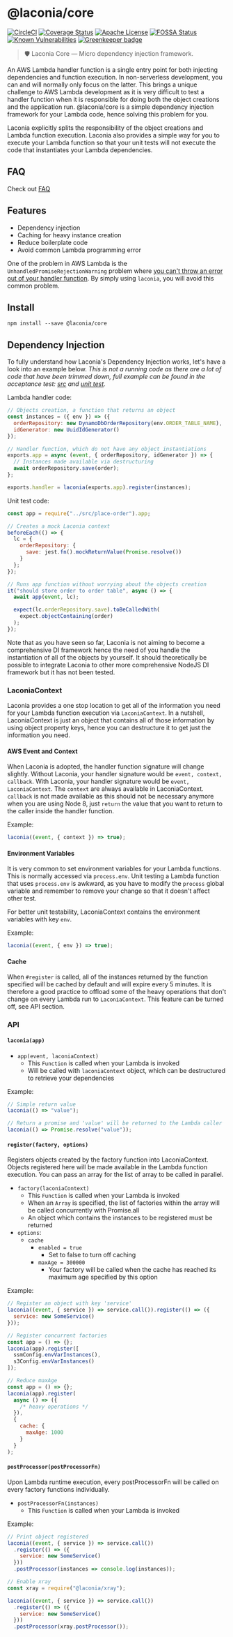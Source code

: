 # @laconia/core

[![CircleCI](https://circleci.com/gh/laconiajs/laconia/tree/master.svg?style=shield)](https://circleci.com/gh/laconiajs/laconia/tree/master)
[![Coverage Status](https://coveralls.io/repos/github/laconiajs/laconia/badge.svg?branch=master)](https://coveralls.io/github/laconiajs/laconia?branch=master)
[![Apache License](https://img.shields.io/badge/license-Apache-blue.svg)](LICENSE)
[![FOSSA Status](https://app.fossa.io/api/projects/git%2Bgithub.com%2Flaconiajs%2Flaconia.svg?type=shield)](https://app.fossa.io/projects/git%2Bgithub.com%2Flaconiajs%2Flaconia?ref=badge_shield)
[![Known Vulnerabilities](https://snyk.io/test/github/laconiajs/laconia/badge.svg)](https://snyk.io/test/github/laconiajs/laconia)
[![Greenkeeper badge](https://badges.greenkeeper.io/laconiajs/laconia.svg)](https://greenkeeper.io/)

> 🛡️ Laconia Core — Micro dependency injection framework.

An AWS Lambda handler function is a single entry point for both injecting dependencies
and function execution. In non-serverless development, you can and will normally
only focus on the latter. This brings a unique challenge to AWS Lambda development
as it is very difficult to test a handler function when it is responsible for doing
both the object creations and the application run. @laconia/core is a simple dependency
injection framework for your Lambda code, hence solving this problem for you.

Laconia explicitly splits the responsibility of the object creations and Lambda function execution.
Laconia also provides a simple way for you to execute your Lambda function
so that your unit tests will not execute the code that instantiates your Lambda dependencies.

## FAQ

Check out [FAQ](https://github.com/ceilfors/laconia#faq)

## Features

- Dependency injection
- Caching for heavy instance creation
- Reduce boilerplate code
- Avoid common Lambda programming error

One of the problem in AWS Lambda is the `UnhandledPromiseRejectionWarning` problem where
[you can't throw an error out of your handler function](https://stackoverflow.com/questions/49894595/unhandled-promise-rejection-on-aws-lambda-with-async-await).
By simply using `laconia`, you will avoid this common problem.

## Install

```
npm install --save @laconia/core
```

## Dependency Injection

To fully understand how Laconia's Dependency Injection works, let's have a look into an
example below. _This is not a running code as there are a lot of code that have been trimmed down,
full example can be found in the acceptance test: [src](packages/laconia-acceptance-test/src/place-order.js)
and [unit test](packages/laconia-acceptance-test/test/place-order.spec.js)_.

Lambda handler code:

```js
// Objects creation, a function that returns an object
const instances = ({ env }) => ({
  orderRepository: new DynamoDbOrderRepository(env.ORDER_TABLE_NAME),
  idGenerator: new UuidIdGenerator()
});

// Handler function, which do not have any object instantiations
exports.app = async (event, { orderRepository, idGenerator }) => {
  // Instances made available via destructuring
  await orderRepository.save(order);
};

exports.handler = laconia(exports.app).register(instances);
```

Unit test code:

```js
const app = require("../src/place-order").app;

// Creates a mock Laconia context
beforeEach(() => {
  lc = {
    orderRepository: {
      save: jest.fn().mockReturnValue(Promise.resolve())
    }
  };
});

// Runs app function without worrying about the objects creation
it("should store order to order table", async () => {
  await app(event, lc);

  expect(lc.orderRepository.save).toBeCalledWith(
    expect.objectContaining(order)
  );
});
```

Note that as you have seen so far, Laconia is not aiming to become a comprehensive
DI framework hence the need of you handle the instantiation of all of the objects by yourself.
It should theoretically be possible to integrate Laconia to other more comprehensive
NodeJS DI framework but it has not been tested.

### LaconiaContext

Laconia provides a one stop location to get all of the information you need for your Lambda
function execution via `LaconiaContext`. In a nutshell, LaconiaContext is just an object that
contains all of those information by using object property keys, hence you can destructure it
to get just the information you need.

#### AWS Event and Context

When Laconia is adopted, the handler function signature will change slightly. Without Laconia,
your handler signature would be `event, context, callback`. With Laconia, your handler
signature would be `event, LaconiaContext`. The `context` are always available in LaconiaContext.
`callback` is not made available as this should not be necessary anymore when you are
using Node 8, just `return` the value that you want to return to the caller inside the handler function.

Example:

```js
laconia((event, { context }) => true);
```

#### Environment Variables

It is very common to set environment variables for your Lambda functions.
This is normally accessed via `process.env`. Unit testing a Lambda function that
uses `process.env` is awkward, as you have to modify the `process` global variable and remember
to remove your change so that it doesn't affect other test.

For better unit testability, LaconiaContext contains the environment variables
with key `env`.

Example:

```js
laconia((event, { env }) => true);
```

#### Cache

When `#register` is called, all of the instances returned by the function specified will be
cached by default and will expire every 5 minutes. It is therefore a good practice to offload
some of the heavy operations that don't change on every Lambda run to `LaconiaContext`.
This feature can be turned off, see API section.

### API

#### `laconia(app)`

- `app(event, laconiaContext)`
  - This `Function` is called when your Lambda is invoked
  - Will be called with `laconiaContext` object, which can be destructured to retrieve your dependencies

Example:

```js
// Simple return value
laconia(() => "value");

// Return a promise and 'value' will be returned to the Lambda caller
laconia(() => Promise.resolve("value"));
```

#### `register(factory, options)`

Registers objects created by the factory function into LaconiaContext.
Objects registered here will be made available in the Lambda function execution.
You can pass an array for the list of array to be called in parallel.

- `factory(laconiaContext)`
  - This `Function` is called when your Lambda is invoked
  - When an `Array` is specified, the list of factories within the array will be called concurrently with Promise.all
  - An object which contains the instances to be registered must be returned
- `options`:
  - `cache`
    - `enabled = true`
      - Set to false to turn off caching
    - `maxAge = 300000`
      - Your factory will be called when the cache has reached its maximum age specified by this option

Example:

```js
// Register an object with key 'service'
laconia((event, { service }) => service.call()).register(() => ({
  service: new SomeService()
}));

// Register concurrent factories
const app = () => {};
laconia(app).register([
  ssmConfig.envVarInstances(),
  s3Config.envVarInstances()
]);

// Reduce maxAge
const app = () => {};
laconia(app).register(
  async () => ({
    /* heavy operations */
  }),
  {
    cache: {
      maxAge: 1000
    }
  }
);
```

#### `postProcessor(postProcessorFn)`

Upon Lambda runtime execution, every postProcessorFn will be called on every factory functions
individually.

- `postProcessorFn(instances)`
  - This `Function` is called when your Lambda is invoked

Example:

```js
// Print object registered
laconia((event, { service }) => service.call())
  .register(() => ({
    service: new SomeService()
  }))
  .postProcessor(instances => console.log(instances));

// Enable xray
const xray = require("@laconia/xray");

laconia((event, { service }) => service.call())
  .register(() => ({
    service: new SomeService()
  }))
  .postProcessor(xray.postProcessor());
```
